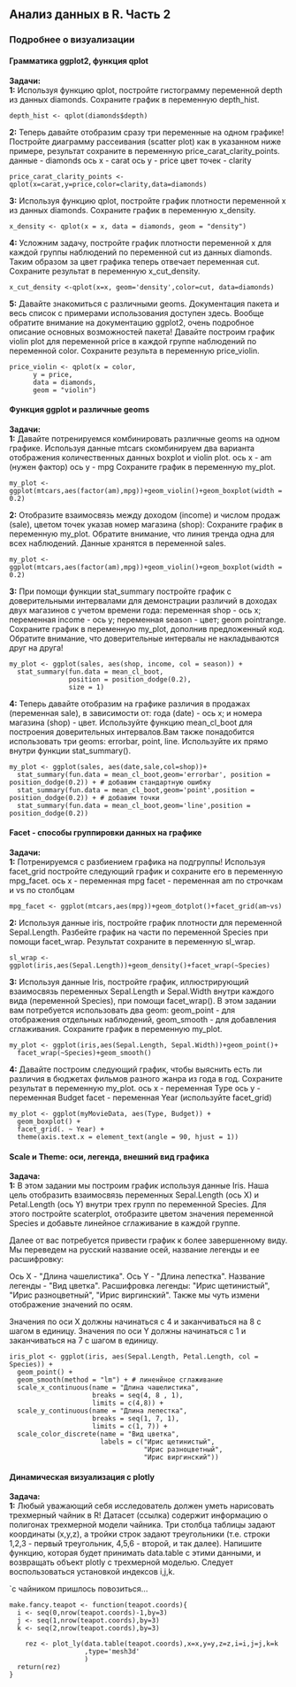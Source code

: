 ## Анализ данных в R. Часть 2
###  Подробнее о визуализации
#### Грамматика ggplot2, функция qplot
**Задачи:**  
**1:** Используя функцию qplot, постройте гистограмму переменной depth из данных diamonds. Сохраните график в переменную depth_hist.
```{r}
depth_hist <- qplot(diamonds$depth)
```
**2:** Теперь давайте отобразим сразу три переменные на одном графике!
Постройте диаграмму рассеивания (scatter plot) как в указанном ниже примере, результат сохраните в переменную price_carat_clarity_points.
данные - diamonds
ось x - carat
ось y - price
цвет точек - clarity
```{r}
price_carat_clarity_points <- qplot(x=carat,y=price,color=clarity,data=diamonds)
```
**3:** Используя функцию qplot, постройте график плотности переменной x из данных diamonds. Сохраните график в переменную x_density.
```{r}
x_density <- qplot(x = x, data = diamonds, geom = "density")
```
**4:** Усложним задачу, постройте график плотности переменной x для каждой группы наблюдений по переменной cut из данных diamonds. Таким образом за цвет графика теперь отвечает переменная cut. Сохраните результат в переменную x_cut_density.
```{r}
x_cut_density <-qplot(x=x, geom='density',color=cut, data=diamonds)
```
**5:** Давайте знакомиться с различными geoms. Документация пакета и весь список с примерами использования доступен здесь. Вообще обратите внимание на документацию ggplot2, очень подробное описание основных возможностей пакета!
Давайте построим график violin plot для переменной price в каждой группе наблюдений по переменной color. Сохраните результа в переменную price_violin.
```{r}
price_violin <- qplot(x = color,
      y = price,
      data = diamonds,
      geom = "violin")
```
#### Функция ggplot и различные geoms
**Задачи:**  
**1:** Давайте потренируемся комбинировать различные geoms на одном графике. Используя данные mtcars скомбинируем два варианта отображения количественных данных boxplot и violin plot.
ось x - am (нужен фактор)
ось y - mpg
Сохраните график в переменную my_plot.
```{r}
my_plot <- ggplot(mtcars,aes(factor(am),mpg))+geom_violin()+geom_boxplot(width = 0.2)
```
**2:** Отобразите взаимосвязь между доходом (income) и числом продаж (sale), цветом точек указав номер магазина (shop):
Сохраните график в переменную my_plot. Обратите внимание, что линия тренда одна для всех наблюдений. Данные хранятся в переменной sales.
```{r}
my_plot <- ggplot(mtcars,aes(factor(am),mpg))+geom_violin()+geom_boxplot(width = 0.2)
```
**3:** При помощи функции stat_summary постройте график с доверительными интервалами для демонстрации различий в доходах двух магазинов с учетом времени года:
переменная shop - ось x;
переменная income - ось y;
переменная season - цвет;
geom pointrange.
Сохраните график в переменную my_plot, дополнив предложенный код. Обратите внимание, что доверительные интервалы не накладываются друг на друга! 
```{r}
my_plot <- ggplot(sales, aes(shop, income, col = season)) +
  stat_summary(fun.data = mean_cl_boot,
               position = position_dodge(0.2),
               size = 1)
```
**4:** Теперь давайте отобразим на графике различия в продажах (переменная sale), в зависимости от:
года (date) - ось x;
и номера магазина (shop) - цвет.
Используйте функцию mean_cl_boot для построения доверительных интервалов.Вам также понадобится использовать три geoms: errorbar, point, line. Используйте их прямо внутри функции stat_summary().
```{r}
my_plot <- ggplot(sales, aes(date,sale,col=shop))+
  stat_summary(fun.data = mean_cl_boot,geom='errorbar', position = position_dodge(0.2)) + # добавим стандартную ошибку
  stat_summary(fun.data = mean_cl_boot,geom='point',position = position_dodge(0.2)) + # добавим точки
  stat_summary(fun.data = mean_cl_boot,geom='line',position = position_dodge(0.2))
```
#### Facet - способы группировки данных на графике
**Задачи:**  
**1:** Потренируемся с разбиением графика на подгруппы! Используя facet_grid постройте следующий график и сохраните его в переменную mpg_facet.
ось x - переменная mpg
facet - переменная am по строчкам и vs по столбцам
```{r}
mpg_facet <- ggplot(mtcars,aes(mpg))+geom_dotplot()+facet_grid(am~vs)
```
**2:** Используя данные iris, постройте график плотности для переменной Sepal.Length. Разбейте график на части по переменной Species при помощи facet_wrap. Результат сохраните в переменную sl_wrap.
```{r}
sl_wrap <- ggplot(iris,aes(Sepal.Length))+geom_density()+facet_wrap(~Species)
```
**3:** Используя данные Iris, постройте график, иллюстрирующий взаимосвязь переменных Sepal.Length и Sepal.Width внутри каждого вида (переменной Species), при помощи facet_wrap().
В этом задании вам потребуется использовать два geom:
geom_point - для отображения отдельных наблюдений,
geom_smooth - для добавления сглаживания.
Сохраните график в переменную my_plot.
```{r}
my_plot <- ggplot(iris,aes(Sepal.Length, Sepal.Width))+geom_point()+
  facet_wrap(~Species)+geom_smooth()
```
**4:** Давайте построим следующий график, чтобы выяснить есть ли различия в бюджетах фильмов разного жанра из года в год. Cохраните результат в переменную my_plot.
ось x - переменная Type
ocь y - переменная Budget
facet - переменная Year (используйте facet_grid)
```{r}
my_plot <- ggplot(myMovieData, aes(Type, Budget)) + 
  geom_boxplot() + 
  facet_grid(. ~ Year) +
  theme(axis.text.x = element_text(angle = 90, hjust = 1))
```

#### Scale и Theme: оси, легенда, внешний вид графика

**Задача:**  
**1:** В этом задании мы построим график используя данные Iris. Наша цель отобразить взаимосвязь переменных Sepal.Length (ось X) и Petal.Length (ось Y) внутри трех групп по переменной Species. Для этого постройте scaterplot, отобразите цветом значения переменной Species и добавьте линейное сглаживание в каждой группе.

Далее от вас потребуется привести график к более завершенному виду. Мы переведем на русский название осей, название легенды и ее расшифровку:

Ось X - "Длина чашелистика".
Ось Y - "Длина лепестка".
Название легенды - "Вид цветка".
Расшифровка легенды: "Ирис щетинистый", "Ирис разноцветный", "Ирис виргинский".
Также мы чуть измени отображение значений по осям.

Значения по оси X должны начинаться с 4 и заканчиваться на 8 с шагом в единицу.
Значения по оси Y должны начинаться с 1 и заканчиваться на 7 с шагом в единицу.

```{r}
iris_plot <- ggplot(iris, aes(Sepal.Length, Petal.Length, col = Species)) +
  geom_point() +
  geom_smooth(method = "lm") + # линенйное сглаживание
  scale_x_continuous(name = "Длина чашелистика",
                     breaks = seq(4, 8 , 1),
                     limits = c(4,8)) + 
  scale_y_continuous(name = "Длина лепестка",
                     breaks = seq(1, 7, 1),
                     limits = c(1, 7)) + 
  scale_color_discrete(name = "Вид цветка",
                       labels = c("Ирис щетинистый",
                                  "Ирис разноцветный",
                                  "Ирис виргинский"))
```
#### Динамическая визуализация с plotly

**Задача:**  
**1:** Любый уважающий себя исследователь должен уметь нарисовать трехмерный чайник в R! Датасет (ссылка) содержит информацию о полигонах трехмерной модели чайника. Три столбца таблицы задают координаты (x,y,z), а тройки строк задают треугольники (т.е. строки 1,2,3 - первый треугольник, 4,5,6 - второй, и так далее).
Напишите функцию, которая будет принимать data.table с этими данными, и возвращать объект plotly с трехмерной моделью. Следует воспользоваться установкой индексов i,j,k.

`с чайником пришлось повозиться...
```{r}
make.fancy.teapot <- function(teapot.coords){
  i <- seq(0,nrow(teapot.coords)-1,by=3)	
  j <- seq(1,nrow(teapot.coords),by=3)	
  k <- seq(2,nrow(teapot.coords),by=3)	
    
    rez <- plot_ly(data.table(teapot.coords),x=x,y=y,z=z,i=i,j=j,k=k
                   ,type='mesh3d'
                   )
  return(rez)
}
```



